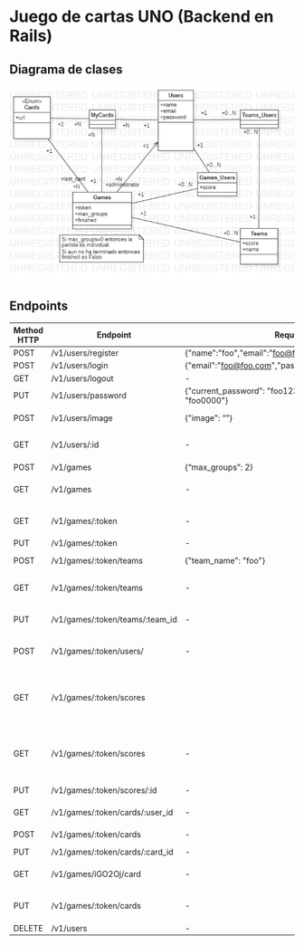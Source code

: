 # Juego de cartas UNO (Backend en Rails)

## Diagrama de clases
![](./DiagramaClases.jpg)

## Endpoints

| Method HTTP | Endpoint             | Request Body | Description                      | Authorization requered | Response body | 
|-------------|----------------------|------|----------------------------------|------------------------|---------------------|
| POST | /v1/users/register | {"name":"foo","email":"foo@foo.com","password":"foo1234"} | Registrarse | No | {“user_id”:3,“token”:”PVz_Nljg7s9AEXp8bsP0w”} |
| POST | /v1/users/login | {"email":"foo@foo.com","password":"foo1234"} | Iniciar sesión | No | {“user_id”:3,“token”:”PVz_Nljg7s9AEXp8bsP0w”} |
| GET | /v1/users/logout | - | Cerrar sesión | Yes | - |
| PUT | /v1/users/password | {"current_password": "foo1234","new_password": "foo0000"} | Cambiar la contraseña | Yes | - | 
| POST | /v1/users/image | {"image": “”} | Agregar imágen de perfil | Yes | - |
| GET | /v1/users/:id | - | Obtener información del usuario | Yes | {"name":"","email":"","image_url":"..."} |
| POST | /v1/games | {“max_groups”: 2} | Crear partida | Yes | {"game_token": "d6gWgq"} |
| GET | /v1/games | - | Obtener mis partidas | Yes | {my_games:[{"game_token": "d6gWgq",},…],other_games: [{"game_token": "d6gWgq",},{"game_token": "…",},…]} |
| GET | /v1/games/:token | - | Obtener información de la partida | Yes | {“max_groups”: 2,“administrator_id”: 2,“finished”: False,“joined”: True} |
| PUT | /v1/games/:token | - | Finalizar partida | Yes | - | 
| POST | /v1/games/:token/teams | {"team_name": "foo"} | Crear un equipo para una partida | Yes | {"team_id": 7} |
| GET | /v1/games/:token/teams | - | Obtener la lista de equipos para una partida | Yes | {"teams": [{"id": 1,"name": "foo 1",},{"id": 1,"name": "foo 2",}]} |
| PUT | /v1/games/:token/teams/:team_id | - | Unirse a una partida como equipo | Yes | - |
| POST | /v1/games/:token/users/ | - | Unirse a una partida como usuario | Yes | - |
| GET | /v1/games/:token/scores |  | Obtener lista de usuarios y grupo al que pertenecen (en caso de que lo tengan) | Yes | {"users":[{"id":3,"team":{"id":3,"name":"foo 2"}},...]} |
| GET | /v1/games/:token/scores | - | Ver score de todos los jugadores/grupos (según corresponda) | Yes | {“scores”:[{“id”: 4, “name”:”foo”, ”score”:4},…]} |
| PUT | /v1/games/:token/scores/:id | - | Incrementar score | Yes | - |
| GET | /v1/games/:token/cards/:user_id | - | Obtener cartas de un usuario | Yes | {"amount_cards":2, "cards": [{"id": 7,"url":"/..."}, {"id": 6, "url": "/..."}]} |
| POST | /v1/games/:token/cards | - | Tomar una carta del mazo  | Yes | {"card": {"id": 7,"url": "/..."}} |
| PUT | /v1/games/:token/cards/:card_id | - | Tirar una carta | Yes | - |
| GET | /v1/games/iGO2Oj/card | - | Obtener ultima carta tirada a la mesa | Yes | {"card": {"id": 7, "url": "/..."}} |
| PUT | /v1/games/:token/cards | - | Restablecer la partida (cartas de los jugadores) | Yes | - |
| DELETE | /v1/users | - | Eliminar cuenta | Yes | - |
